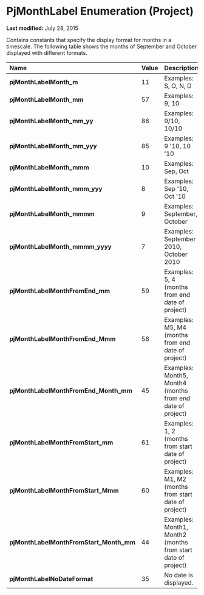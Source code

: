 
# PjMonthLabel Enumeration (Project)

 **Last modified:** July 28, 2015

Contains constants that specify the display format for months in a timescale. The following table shows the months of September and October displayed with different formats.


|**Name**|**Value**|**Description**|
|:-----|:-----|:-----|
| **pjMonthLabelMonth_m**|11|Examples: S, O, N, D|
| **pjMonthLabelMonth_mm**|57|Examples: 9, 10|
| **pjMonthLabelMonth_mm_yy**|86|Examples: 9/10, 10/10|
| **pjMonthLabelMonth_mm_yyy**|85|Examples: 9 '10, 10 '10|
| **pjMonthLabelMonth_mmm**|10|Examples: Sep, Oct|
| **pjMonthLabelMonth_mmm_yyy**|8|Examples: Sep '10, Oct '10|
| **pjMonthLabelMonth_mmmm**|9|Examples: September, October|
| **pjMonthLabelMonth_mmmm_yyyy**|7|Examples: September 2010, October 2010|
| **pjMonthLabelMonthFromEnd_mm**|59|Examples: 5, 4 (months from end date of project)|
| **pjMonthLabelMonthFromEnd_Mmm**|58|Examples: M5, M4 (months from end date of project)|
| **pjMonthLabelMonthFromEnd_Month_mm**|45|Examples: Month5, Month4 (months from end date of project)|
| **pjMonthLabelMonthFromStart_mm**|61|Examples: 1, 2 (months from start date of project)|
| **pjMonthLabelMonthFromStart_Mmm**|60|Examples: M1, M2 (months from start date of project)|
| **pjMonthLabelMonthFromStart_Month_mm**|44|Examples: Month1, Month2 (months from start date of project)|
| **pjMonthLabelNoDateFormat**|35|No date is displayed.|
